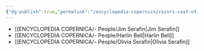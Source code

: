 ```yaml
---
{"dg-publish":true,"permalink":"/encyclopedia-copernica/razors-cast-of-characters/"}
---
```




- [[ENCYCLOPEDIA COPERNICA/- People/Jim Serafin\|Jim Serafin]]
- [[ENCYCLOPEDIA COPERNICA/- People/Harlin Bell\|Harlin Bell]]
- [[ENCYCLOPEDIA COPERNICA/- People/Olivia Serafin\|Olivia Serafin]]


